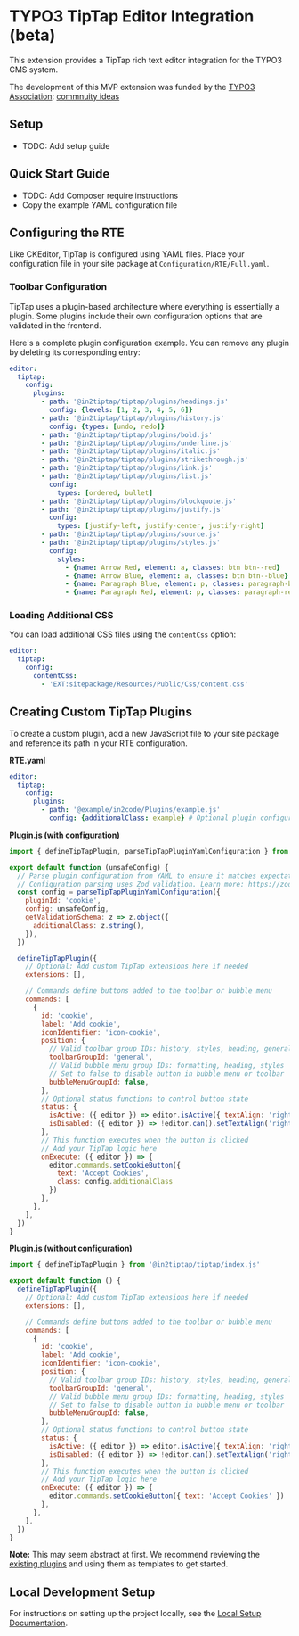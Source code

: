 # TYPO3 TipTap Editor Integration (beta)

This extension provides a TipTap rich text editor integration for the TYPO3 CMS system.

The development of this MVP extension was funded by the [TYPO3 Association](https://typo3.org): [commnuity ideas](https://typo3.org/article/members-have-selected-five-ideas-to-be-funded-in-quarter-3-2025)

## Setup
* TODO: Add setup guide

## Quick Start Guide
- TODO: Add Composer require instructions
- Copy the example YAML configuration file

## Configuring the RTE

Like CKEditor, TipTap is configured using YAML files. Place your configuration file in your site package at `Configuration/RTE/Full.yaml`.

### Toolbar Configuration

TipTap uses a plugin-based architecture where everything is essentially a plugin. Some plugins include their own configuration options that are validated in the frontend.

Here's a complete plugin configuration example. You can remove any plugin by deleting its corresponding entry:

```yaml
editor:
  tiptap:
    config:
      plugins:
        - path: '@in2tiptap/tiptap/plugins/headings.js'
          config: {levels: [1, 2, 3, 4, 5, 6]}
        - path: '@in2tiptap/tiptap/plugins/history.js'
          config: {types: [undo, redo]}
        - path: '@in2tiptap/tiptap/plugins/bold.js'
        - path: '@in2tiptap/tiptap/plugins/underline.js'
        - path: '@in2tiptap/tiptap/plugins/italic.js'
        - path: '@in2tiptap/tiptap/plugins/strikethrough.js'
        - path: '@in2tiptap/tiptap/plugins/link.js'
        - path: '@in2tiptap/tiptap/plugins/list.js'
          config:
            types: [ordered, bullet]
        - path: '@in2tiptap/tiptap/plugins/blockquote.js'
        - path: '@in2tiptap/tiptap/plugins/justify.js'
          config:
            types: [justify-left, justify-center, justify-right]
        - path: '@in2tiptap/tiptap/plugins/source.js'
        - path: '@in2tiptap/tiptap/plugins/styles.js'
          config:
            styles:
              - {name: Arrow Red, element: a, classes: btn btn--red}
              - {name: Arrow Blue, element: a, classes: btn btn--blue}
              - {name: Paragraph Blue, element: p, classes: paragraph-blue}
              - {name: Paragraph Red, element: p, classes: paragraph-red}
```

### Loading Additional CSS

You can load additional CSS files using the `contentCss` option:

```yaml
editor:
  tiptap:
    config:
      contentCss:
        - 'EXT:sitepackage/Resources/Public/Css/content.css'
```

## Creating Custom TipTap Plugins

To create a custom plugin, add a new JavaScript file to your site package and reference its path in your RTE configuration.

**RTE.yaml**
```yaml
editor:
  tiptap:
    config:
      plugins:
        - path: '@example/in2code/Plugins/example.js'
          config: {additionalClass: example} # Optional plugin configuration
```

**Plugin.js (with configuration)**
```js
import { defineTipTapPlugin, parseTipTapPluginYamlConfiguration } from '@in2tiptap/tiptap/index.js'

export default function (unsafeConfig) {
  // Parse plugin configuration from YAML to ensure it matches expectations
  // Configuration parsing uses Zod validation. Learn more: https://zod.dev/
  const config = parseTipTapPluginYamlConfiguration({
    pluginId: 'cookie',
    config: unsafeConfig,
    getValidationSchema: z => z.object({
      additionalClass: z.string(),
    }),
  })

  defineTipTapPlugin({
    // Optional: Add custom TipTap extensions here if needed
    extensions: [],

    // Commands define buttons added to the toolbar or bubble menu
    commands: [
      {
        id: 'cookie',
        label: 'Add cookie',
        iconIdentifier: 'icon-cookie',
        position: {
          // Valid toolbar group IDs: history, styles, heading, general, formatting, developer
          toolbarGroupId: 'general',
          // Valid bubble menu group IDs: formatting, heading, styles
          // Set to false to disable button in bubble menu or toolbar
          bubbleMenuGroupId: false,
        },
        // Optional status functions to control button state
        status: {
          isActive: ({ editor }) => editor.isActive({ textAlign: 'right' }),
          isDisabled: ({ editor }) => !editor.can().setTextAlign('right'),
        },
        // This function executes when the button is clicked
        // Add your TipTap logic here
        onExecute: ({ editor }) => {
          editor.commands.setCookieButton({
            text: 'Accept Cookies',
            class: config.additionalClass
          })
        },
      },
    ],
  })
}
```

**Plugin.js (without configuration)**
```js
import { defineTipTapPlugin } from '@in2tiptap/tiptap/index.js'

export default function () {
  defineTipTapPlugin({
    // Optional: Add custom TipTap extensions here if needed
    extensions: [],

    // Commands define buttons added to the toolbar or bubble menu
    commands: [
      {
        id: 'cookie',
        label: 'Add cookie',
        iconIdentifier: 'icon-cookie',
        position: {
          // Valid toolbar group IDs: history, styles, heading, general, formatting, developer
          toolbarGroupId: 'general',
          // Valid bubble menu group IDs: formatting, heading, styles
          // Set to false to disable button in bubble menu or toolbar
          bubbleMenuGroupId: false,
        },
        // Optional status functions to control button state
        status: {
          isActive: ({ editor }) => editor.isActive({ textAlign: 'right' }),
          isDisabled: ({ editor }) => !editor.can().setTextAlign('right'),
        },
        // This function executes when the button is clicked
        // Add your TipTap logic here
        onExecute: ({ editor }) => {
          editor.commands.setCookieButton({ text: 'Accept Cookies' })
        },
      },
    ],
  })
}
```

**Note:** This may seem abstract at first. We recommend reviewing the [existing plugins](/build/frontend/src/plugins) and using them as templates to get started.

## Local Development Setup

For instructions on setting up the project locally, see the [Local Setup Documentation](docs/local-setup.md).
